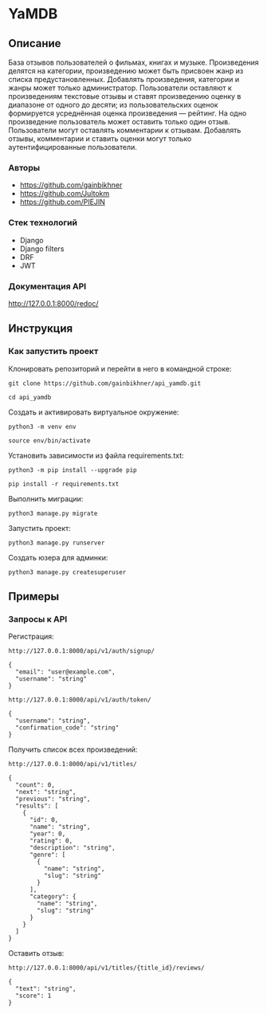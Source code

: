 # YaMDB

## Описание

База отзывов пользователей о фильмах, книгах и музыке. Произведения делятся на категории, произведению может быть присвоен жанр из списка предустановленных. Добавлять произведения, категории и жанры может только администратор. Пользователи оставляют к произведениям текстовые отзывы и ставят произведению оценку в диапазоне от одного до десяти; из пользовательских оценок формируется усреднённая оценка произведения — рейтинг. На одно произведение пользователь может оставить только один отзыв. Пользователи могут оставлять комментарии к отзывам. Добавлять отзывы, комментарии и ставить оценки могут только аутентифицированные пользователи.

### Авторы

- https://github.com/gainbikhner
- https://github.com/Jultokm
- https://github.com/PIEJIN

### Стек технологий

- Django
- Django filters
- DRF
- JWT

### Документация API

http://127.0.0.1:8000/redoc/

## Инструкция

### Как запустить проект

Клонировать репозиторий и перейти в него в командной строке:

```
git clone https://github.com/gainbikhner/api_yamdb.git
```

```
cd api_yamdb
```

Cоздать и активировать виртуальное окружение:

```
python3 -m venv env
```

```
source env/bin/activate
```

Установить зависимости из файла requirements.txt:

```
python3 -m pip install --upgrade pip
```

```
pip install -r requirements.txt
```

Выполнить миграции:

```
python3 manage.py migrate
```

Запустить проект:

```
python3 manage.py runserver
```

Создать юзера для админки:

```
python3 manage.py createsuperuser
```

## Примеры

### Запросы к API

Регистрация:

```
http://127.0.0.1:8000/api/v1/auth/signup/
```

```
{
  "email": "user@example.com",
  "username": "string"
}
```


```
http://127.0.0.1:8000/api/v1/auth/token/
```

```
{
  "username": "string",
  "confirmation_code": "string"
}
```

Получить список всех произведений:

```
http://127.0.0.1:8000/api/v1/titles/
```

```
{
  "count": 0,
  "next": "string",
  "previous": "string",
  "results": [
    {
      "id": 0,
      "name": "string",
      "year": 0,
      "rating": 0,
      "description": "string",
      "genre": [
        {
          "name": "string",
          "slug": "string"
        }
      ],
      "category": {
        "name": "string",
        "slug": "string"
      }
    }
  ]
}
```

Оставить отзыв:

```
http://127.0.0.1:8000/api/v1/titles/{title_id}/reviews/
```

```
{
  "text": "string",
  "score": 1
}
```
